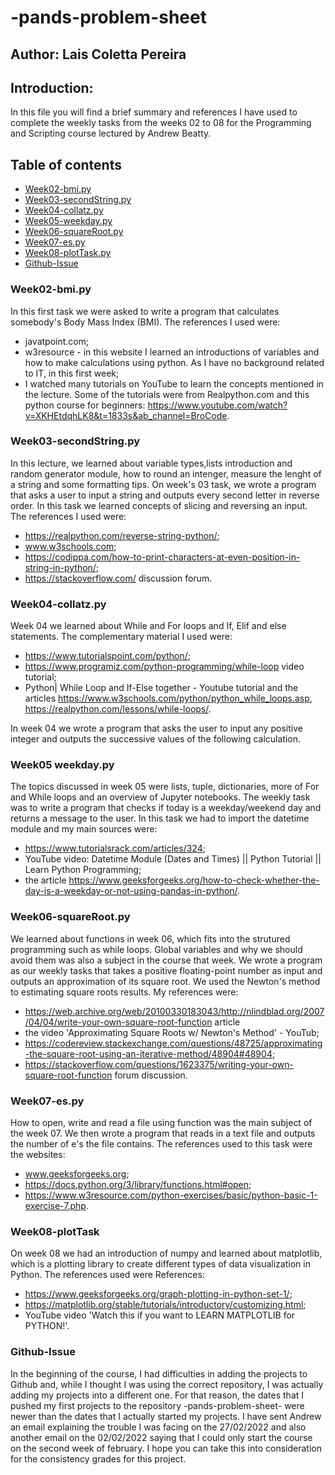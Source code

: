 # -pands-problem-sheet
## Author: Lais Coletta Pereira

## Introduction:
In this file you will find a brief summary and references I have used to complete the weekly tasks from the weeks 02 to 08 for the Programming and Scripting course lectured by Andrew Beatty.

## Table of contents
* [Week02-bmi.py](#Week02-bmi.py)
* [Week03-secondString.py](#Week03-secondString.py)
* [Week04-collatz.py](#Week04-collatz.py)
* [Week05-weekday.py](#Week05-weekday.py)
* [Week06-squareRoot.py](#Week06-squareRoot.py)
* [Week07-es.py](#Week07-es.py)
* [Week08-plotTask.py](#Week08-plotTask)
* [Github-Issue](#Github-Issue)


### Week02-bmi.py
In this first task we were asked to write a program that calculates somebody's Body Mass Index (BMI). The references I used were: 
  * javatpoint.com; 
  * w3resource - in this website I learned an introductions of variables and how to make calculations using python. As I have no background related to IT, in this first week; 
  * I watched many tutorials on YouTube to learn the concepts mentioned in the lecture. Some of the tutorials were from Realpython.com and this python course for beginners: https://www.youtube.com/watch?v=XKHEtdqhLK8&t=1833s&ab_channel=BroCode.

### Week03-secondString.py
In this lecture, we learned about variable types,lists introduction and random generator module, how to round an intenger, measure the lenght of a string and some formatting tips. On week's 03 task, we wrote a program that asks a user to input a string and outputs every second letter in reverse order. In this task we learned concepts of slicing and reversing an input. 
The references I used were: 
  * https://realpython.com/reverse-string-python/; 
  * www.w3schools.com; 
  * https://codippa.com/how-to-print-characters-at-even-position-in-string-in-python/;
  * https://stackoverflow.com/ discussion forum. 
 

### Week04-collatz.py
Week 04 we learned about While and For loops and If, Elif and else statements. The complementary material I used were: 
  * https://www.tutorialspoint.com/python/; 
  * https://www.programiz.com/python-programming/while-loop video tutorial; 
  * Python| While Loop and If-Else together - Youtube tutorial and the articles https://www.w3schools.com/python/python_while_loops.asp, https://realpython.com/lessons/while-loops/.
  
 In week 04 we wrote a program that asks the user to input any positive integer and outputs the successive values of the following calculation.

### Week05 weekday.py
The topics discussed in week 05 were lists, tuple, dictionaries, more of For and While loops and an overview of Jupyter notebooks. The weekly task was to write a program that checks if today is a weekday/weekend day and returns a message to the user. In this task we had to import the datetime module and my main sources were:
  * https://www.tutorialsrack.com/articles/324; 
  * YouTube video: Datetime Module (Dates and Times) || Python Tutorial || Learn Python Programming;
  * the article https://www.geeksforgeeks.org/how-to-check-whether-the-day-is-a-weekday-or-not-using-pandas-in-python/.

### Week06-squareRoot.py
We learned about functions in week 06, which fits into the strutured programming such as while loops. Global variables and why we should avoid them was also a subject in the course that week. We wrote a program as our weekly tasks that takes a positive floating-point number as input and outputs an approximation of its square root. We used the Newton's method to estimating square roots results. My references were:
  * https://web.archive.org/web/20100330183043/http://nlindblad.org/2007/04/04/write-your-own-square-root-function article
  * the video 'Approximating Square Roots w/ Newton's Method' - YouTub;
  * https://codereview.stackexchange.com/questions/48725/approximating-the-square-root-using-an-iterative-method/48904#48904;
  * https://stackoverflow.com/questions/1623375/writing-your-own-square-root-function forum discussion. 

### Week07-es.py
How to open, write and read a file using function was the main subject of the week 07. We then wrote a program that reads in a text file and outputs the number of e's the file contains. The references used to this task were the websites: 
  * www.geeksforgeeks.org; 
  * https://docs.python.org/3/library/functions.html#open; 
  * https://www.w3resource.com/python-exercises/basic/python-basic-1-exercise-7.php.

### Week08-plotTask
On week 08 we had an introduction of numpy and learned about matplotlib, which is a plotting library to create different types of data visualization in Python. The references used were References: 
  * https://www.geeksforgeeks.org/graph-plotting-in-python-set-1/; 
  * https://matplotlib.org/stable/tutorials/introductory/customizing.html;
  * YouTube video 'Watch this if you want to LEARN MATPLOTLIB for PYTHON!'.

### Github-Issue
In the beginning of the course, I had difficulties in adding the projects to Github and, while I thought I was using the correct repository, I was actually adding my projects into a different one. For that reason, the dates that I pushed my first projects to the repository -pands-problem-sheet- were newer than the dates that I actually started my projects. I have sent Andrew an email explaining the trouble I was facing on the 27/02/2022 and also another email on the 02/02/2022 saying that I could only start the course on the second week of february. I hope you can take this into consideration for the consistency grades for this project.


